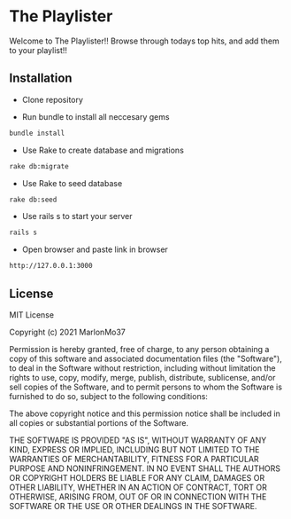 # The Playlister

Welcome to The Playlister!! Browse through todays top hits, and add them to your playlist!!


## Installation 

- Clone repository

- Run bundle to install all neccesary gems 

```bash
bundle install
```

- Use Rake to create database and migrations

```bash
rake db:migrate
```

- Use Rake to seed database

```bash
rake db:seed
```

- Use rails s to start your server

```bash
rails s
```

- Open browser and paste link in browser

```bash
http://127.0.0.1:3000
```



## License

MIT License

Copyright (c) 2021 MarlonMo37

Permission is hereby granted, free of charge, to any person obtaining a copy
of this software and associated documentation files (the "Software"), to deal
in the Software without restriction, including without limitation the rights
to use, copy, modify, merge, publish, distribute, sublicense, and/or sell
copies of the Software, and to permit persons to whom the Software is
furnished to do so, subject to the following conditions:

The above copyright notice and this permission notice shall be included in all
copies or substantial portions of the Software.

THE SOFTWARE IS PROVIDED "AS IS", WITHOUT WARRANTY OF ANY KIND, EXPRESS OR
IMPLIED, INCLUDING BUT NOT LIMITED TO THE WARRANTIES OF MERCHANTABILITY,
FITNESS FOR A PARTICULAR PURPOSE AND NONINFRINGEMENT. IN NO EVENT SHALL THE
AUTHORS OR COPYRIGHT HOLDERS BE LIABLE FOR ANY CLAIM, DAMAGES OR OTHER
LIABILITY, WHETHER IN AN ACTION OF CONTRACT, TORT OR OTHERWISE, ARISING FROM,
OUT OF OR IN CONNECTION WITH THE SOFTWARE OR THE USE OR OTHER DEALINGS IN THE
SOFTWARE.
#
